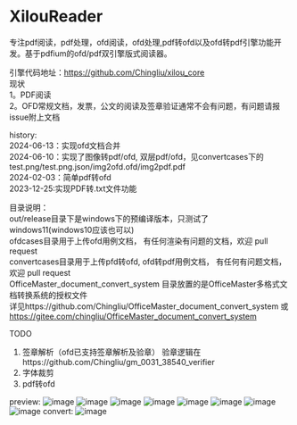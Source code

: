 # XilouReader  
专注pdf阅读，pdf处理，ofd阅读，ofd处理,pdf转ofd以及ofd转pdf引擎功能开发。基于pdfium的ofd/pdf双引擎版式阅读器。  

引擎代码地址：https://github.com/Chingliu/xilou_core  
现状  
1。PDF阅读  
2。OFD常规文档，发票，公文的阅读及签章验证通常不会有问题，有问题请报issue附上文档  

history:  
2024-06-13：实现ofd文档合并  
2024-06-10：实现了图像转pdf/ofd, 双层pdf/ofd，见convertcases下的test.png/test.png.json/img2ofd.ofd/img2pdf.pdf  
2024-02-03：简单pdf转ofd  
2023-12-25:实现PDF转.txt文件功能  


目录说明：  
out/release目录下是windows下的预编译版本，只测试了windows11(windows10应该也可以)  
ofdcases目录用于上传ofd用例文档， 有任何渲染有问题的文档，欢迎 pull request  
convertcases目录用于上传pfd转ofd, ofd转pdf用例文档， 有任何有问题文档，欢迎 pull request   
OfficeMaster_document_convert_system 目录放置的是OfficeMaster多格式文档转换系统的授权文件  
详见https://github.com/Chingliu/OfficeMaster_document_convert_system 或  
https://gitee.com/chingliu/OfficeMaster_document_convert_system  

TODO  
1. 签章解析（ofd已支持签章解析及验章） 验章逻辑在https://github.com/Chingliu/gm_0031_38540_verifier  
2. 字体裁剪  
3. pdf转ofd  

preview:
![image](preview/drawparam.jpg)
![image](preview/ticket.png)
![image](preview/clips.jpg)
![image](preview/6F575221-72B1-4e0f-8EA1-5457D8205C03.png)
![image](preview/signed.png)
![image](preview/verify.png)
![image](preview/img_border.png)
![image](preview/annots.png)
convert:
![image](preview/pdf2ofd.png)

